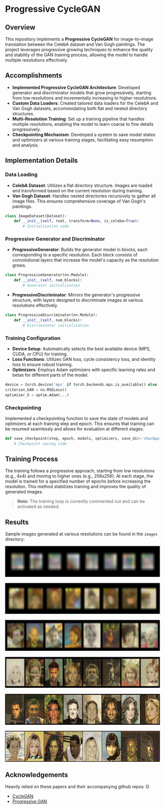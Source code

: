 # Progressive CycleGAN

## Overview

This repository implements a **Progressive CycleGAN** for image-to-image translation between the CelebA dataset and Van Gogh paintings. The project leverages progressive growing techniques to enhance the quality and stability of the GAN training process, allowing the model to handle multiple resolutions effectively.

## Accomplishments

- **Implemented Progressive CycleGAN Architecture**: Developed generator and discriminator models that grow progressively, starting from low resolutions and incrementally increasing to higher resolutions.
- **Custom Data Loaders**: Created tailored data loaders for the CelebA and Van Gogh datasets, accommodating both flat and nested directory structures.
- **Multi-Resolution Training**: Set up a training pipeline that handles multiple resolutions, enabling the model to learn coarse to fine details progressively.
- **Checkpointing Mechanism**: Developed a system to save model states and optimizers at various training stages, facilitating easy resumption and analysis.

## Implementation Details

### Data Loading

- **CelebA Dataset**: Utilizes a flat directory structure. Images are loaded and transformed based on the current resolution during training.
- **Van Gogh Dataset**: Handles nested directories recursively to gather all image files. This ensures comprehensive coverage of Van Gogh's paintings.

```python
class ImageDataset(Dataset):
    def __init__(self, root, transform=None, is_celeba=True):
        # Initialization code
```

### Progressive Generator and Discriminator

- **ProgressiveGenerator**: Builds the generator model in blocks, each corresponding to a specific resolution. Each block consists of convolutional layers that increase the model's capacity as the resolution grows.

```python
class ProgressiveGenerator(nn.Module):
    def __init__(self, num_blocks):
        # Generator initialization
```

- **ProgressiveDiscriminator**: Mirrors the generator's progressive structure, with layers designed to discriminate images at various resolutions effectively.

```python
class ProgressiveDiscriminator(nn.Module):
    def __init__(self, num_blocks):
        # Discriminator initialization
```

### Training Configuration

- **Device Setup**: Automatically selects the best available device (MPS, CUDA, or CPU) for training.
- **Loss Functions**: Utilizes GAN loss, cycle consistency loss, and identity loss to ensure robust training.
- **Optimizers**: Employs Adam optimizers with specific learning rates and betas for different parts of the model.

```python
device = torch.device('mps' if torch.backends.mps.is_available() else 'cuda' if torch.cuda.is_available() else 'cpu')
criterion_GAN = nn.MSELoss()
optimizer_G = optim.Adam(...)
```

### Checkpointing

Implemented a checkpointing function to save the state of models and optimizers at each training step and epoch. This ensures that training can be resumed seamlessly and allows for evaluation at different stages.

```python
def save_checkpoint(step, epoch, models, optimizers, save_dir='checkpoints'):
    # Checkpoint saving code
```

## Training Process

The training follows a progressive approach, starting from low resolutions (e.g., 4x4) and moving to higher ones (e.g., 256x256). At each stage, the model is trained for a specified number of epochs before increasing the resolution. This method stabilizes training and improves the quality of generated images.

> **Note**: The training loop is currently commented out and can be activated as needed.

## Results

Sample images generated at various resolutions can be found in the `images` directory:

<div style="display: flex; flex-direction: column; gap: 20px;">
    <div style="display: flex; gap: 10px;">
        <img src="images/fake_B_res4_epoch5.png" width="800" height="100" alt="4x4 Resolution">
    </div>
    <div style="display: flex; gap: 10px;">
        <img src="images/fake_B_res8_epoch5.png" width="800" height="100" alt="8x8 Resolution">
    </div>
    <div style="display: flex; gap: 10px;">
        <img src="images/fake_B_res16_epoch5.png" width="800" height="100" alt="16x16 Resolution">
    </div>
    <div style="display: flex; gap: 10px;">
        <img src="images/fake_B_res32_epoch5.png" width="800" height="100" alt="32x32 Resolution">
    </div>
    <div style="display: flex; gap: 10px;">
        <img src="images/fake_B_res64_epoch5.png" width="800" height="100" alt="64x64 Resolution">
    </div>
    <div style="display: flex; gap: 10px;">
        <img src="images/fake_B_res128_epoch5.png" width="800" height="100" alt="128x128 Resolution">
    </div>
</div>

## Acknowledgements

Heavily relied on these papers and their accompanying github repos :D

- [CycleGAN](https://github.com/junyanz/CycleGAN)
- [Progressive GAN](https://github.com/tkarras/progressive_growing_of_gans)
